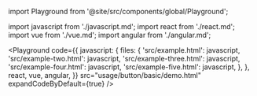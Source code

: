 import Playground from '@site/src/components/global/Playground';

import javascript from './javascript.md';
import react from './react.md';
import vue from './vue.md';
import angular from './angular.md';

<Playground
  code={{
    javascript: {
      files: {
        'src/example.html': javascript,
        'src/example-two.html': javascript,
        'src/example-three.html': javascript,
        'src/example-four.html': javascript,
        'src/example-five.html': javascript,
      },
    },
    react,
    vue,
    angular,
  }}
  src="usage/button/basic/demo.html"
  expandCodeByDefault={true}
/>
